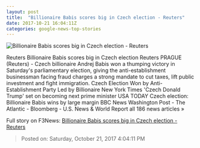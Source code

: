 ```yaml
---
layout: post
title:  "Billionaire Babis scores big in Czech election - Reuters"
date: 2017-10-21 16:04:11Z
categories: google-news-top-stories
---
```


![Billionaire Babis scores big in Czech election - Reuters](https://s4.reutersmedia.net/resources/r/?m=02&d=20171021&t=2&i=1206420083&w=&fh=545px&fw=&ll=&pl=&sq=&r=LYNXMPED9K059)

Reuters Billionaire Babis scores big in Czech election Reuters PRAGUE (Reuters) - Czech billionaire Andrej Babis won a thumping victory in Saturday's parliamentary election, giving the anti-establishment businessman facing fraud charges a strong mandate to cut taxes, lift public investment and fight immigration. Czech Election Won by Anti-Establishment Party Led by Billionaire New York Times 'Czech Donald Trump' set on becoming next prime minister USA TODAY Czech election: Billionaire Babis wins by large margin BBC News Washington Post - The Atlantic - Bloomberg - U.S. News & World Report all 186 news articles »


Full story on F3News: [Billionaire Babis scores big in Czech election - Reuters](http://www.f3nws.com/n/pXx3PF)

> Posted on: Saturday, October 21, 2017 4:04:11 PM
